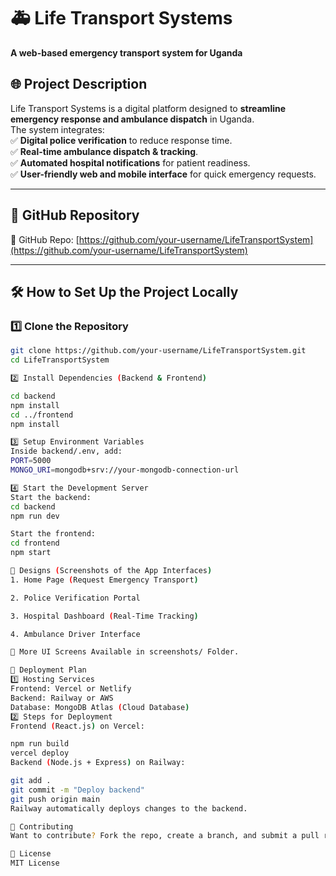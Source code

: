 # 🚑 Life Transport Systems  
**A web-based emergency transport system for Uganda**  

## 🌐 **Project Description**  
Life Transport Systems is a digital platform designed to **streamline emergency response and ambulance dispatch** in Uganda.  
The system integrates:  
✅ **Digital police verification** to reduce response time.  
✅ **Real-time ambulance dispatch & tracking**.  
✅ **Automated hospital notifications** for patient readiness.  
✅ **User-friendly web and mobile interface** for quick emergency requests.  

---

## 📌 **GitHub Repository**  
🔗 GitHub Repo: [https://github.com/your-username/LifeTransportSystem](https://github.com/your-username/LifeTransportSystem)  

---

## 🛠️ **How to Set Up the Project Locally**  

### **1️⃣ Clone the Repository**  
```bash
git clone https://github.com/your-username/LifeTransportSystem.git
cd LifeTransportSystem

2️⃣ Install Dependencies (Backend & Frontend)

cd backend
npm install
cd ../frontend
npm install

3️⃣ Setup Environment Variables
Inside backend/.env, add:
PORT=5000
MONGO_URI=mongodb+srv://your-mongodb-connection-url

4️⃣ Start the Development Server
Start the backend:
cd backend
npm run dev

Start the frontend:
cd frontend
npm start

🎨 Designs (Screenshots of the App Interfaces)
1. Home Page (Request Emergency Transport)

2. Police Verification Portal

3. Hospital Dashboard (Real-Time Tracking)

4. Ambulance Driver Interface

📌 More UI Screens Available in screenshots/ Folder.

🚀 Deployment Plan
1️⃣ Hosting Services
Frontend: Vercel or Netlify
Backend: Railway or AWS
Database: MongoDB Atlas (Cloud Database)
2️⃣ Steps for Deployment
Frontend (React.js) on Vercel:

npm run build
vercel deploy
Backend (Node.js + Express) on Railway:

git add .
git commit -m "Deploy backend"
git push origin main
Railway automatically deploys changes to the backend.

🤝 Contributing
Want to contribute? Fork the repo, create a branch, and submit a pull request (PR).

📜 License
MIT License

